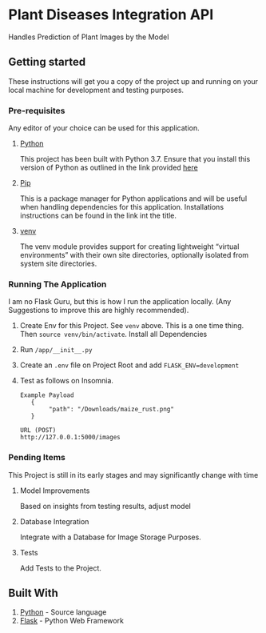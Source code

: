 # Plant Diseases Integration API
Handles Prediction of Plant Images by the Model

## Getting started

These instructions will get you a copy of the project up and running on your local machine for development and testing
purposes.

### Pre-requisites
Any editor of your choice can be used for this application.

1. [Python](https://www.python.org)

   This project has been built with Python 3.7. Ensure that you install this version of Python as outlined in the
   link provided [here](https://www.python.org/downloads/)

2. [Pip](https://pip.pypa.io/en/stable/)

   This is a package manager for Python applications and will be useful when handling dependencies
   for this application. Installations instructions can be found in the link int the title.

3. [venv](https://docs.python.org/3/library/venv.html)
    
    The venv module provides support for creating lightweight “virtual environments” with their own site directories, optionally isolated from system site directories.
    
### Running The Application
I am no Flask Guru, but this is how I run the application locally. (Any Suggestions to improve this are highly recommended).

1. Create Env for this Project. See `venv` above. This is a one time thing. Then `source venv/bin/activate`. Install all Dependencies

2. Run `/app/__init__.py`

3. Create an `.env` file on Project Root and add `FLASK_ENV=development`

4. Test as follows on Insomnia. 
    
    ```
   Example Payload
       {
            "path": "/Downloads/maize_rust.png"
       }
   
   URL (POST)
   http://127.0.0.1:5000/images
   ```   

### Pending Items
This Project is still in its early stages and may significantly change with time

1. Model Improvements
    
    Based on insights from testing results, adjust model

2. Database Integration
    
    Integrate with a Database for Image Storage Purposes. 

3. Tests
    
    Add Tests to the Project. 


## Built With

1. [Python](https://www.python.org/) - Source language
2. [Flask](http://flask.pocoo.org/) - Python Web Framework
